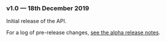 ### v1.0 — 18th December 2019

Initial release of the API.

For a log of pre-release changes, [see the alpha release notes](/api-docs/alpha-release-notes).
